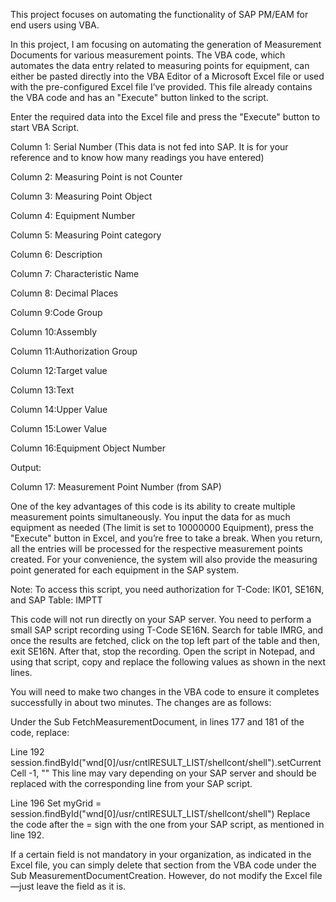 This project focuses on automating the functionality of SAP PM/EAM for end users using VBA.

In this project, I am focusing on automating the generation of Measurement Documents for various measurement points. The VBA code, which automates the data entry related to measuring points for equipment, can either be pasted directly into the VBA Editor of a Microsoft Excel file or used with the pre-configured Excel file I’ve provided. This file already contains the VBA code and has an "Execute" button linked to the script.

Enter the required data into the Excel file and press the "Execute" button to start VBA Script.

Column 1: Serial Number (This data is not fed into SAP. It is for your reference and to know how many readings you have entered)

Column 2: Measuring Point is not Counter

Column 3: Measuring Point Object

Column 4: Equipment Number

Column 5: Measuring Point category

Column 6: Description

Column 7: Characteristic Name

Column 8: Decimal Places

Column 9:Code Group

Column 10:Assembly

Column 11:Authorization Group

Column 12:Target value

Column 13:Text

Column 14:Upper Value

Column 15:Lower Value

Column 16:Equipment Object Number

Output:

Column 17: Measurement Point Number (from SAP)

One of the key advantages of this code is its ability to create multiple measurement points simultaneously. You input the data for as much equipment as needed (The limit is set to 10000000 Equipment), press the "Execute" button in Excel, and you’re free to take a break. When you return, all the entries will be processed for the respective measurement points created. For your convenience, the system will also provide the measuring point generated for each equipment in the SAP system.

Note: To access this script, you need authorization for T-Code: IK01, SE16N, and SAP Table: IMPTT

This code will not run directly on your SAP server. You need to perform a small SAP script recording using T-Code SE16N. Search for table IMRG, and once the results are fetched, click on the top left part of the table and then, exit SE16N. After that, stop the recording. Open the script in Notepad, and using that script, copy and replace the following values as shown in the next lines.

You will need to make two changes in the VBA code to ensure it completes successfully in about two minutes. The changes are as follows:

Under the Sub FetchMeasurementDocument, in lines 177 and 181 of the code, replace:

Line 192 session.findById("wnd[0]/usr/cntlRESULT_LIST/shellcont/shell").setCurrentCell -1, "" This line may vary depending on your SAP server and should be replaced with the corresponding line from your SAP script.

Line 196 Set myGrid = session.findById("wnd[0]/usr/cntlRESULT_LIST/shellcont/shell") Replace the code after the = sign with the one from your SAP script, as mentioned in line 192.

If a certain field is not mandatory in your organization, as indicated in the Excel file, you can simply delete that section from the VBA code under the Sub MeasurementDocumentCreation. However, do not modify the Excel file—just leave the field as it is.
